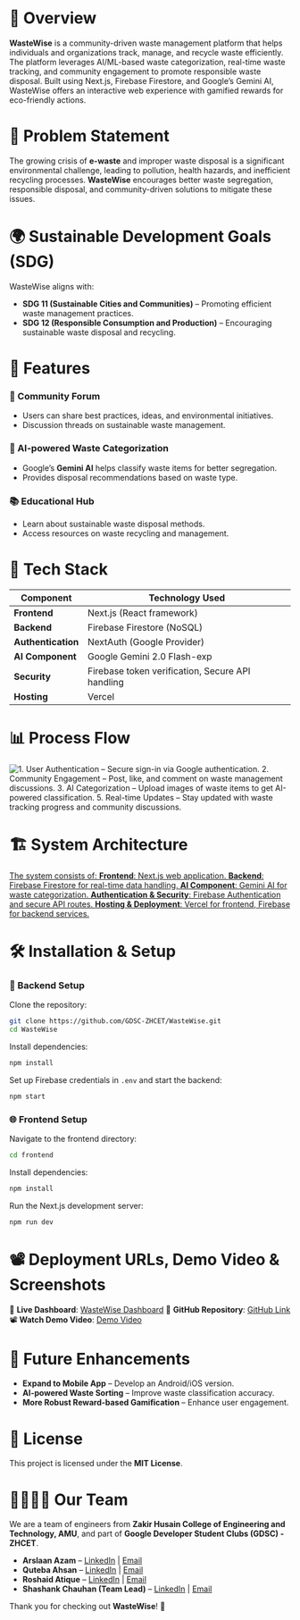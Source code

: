 # 📌 Overview
**WasteWise** is a community-driven waste management platform that helps individuals and organizations track, manage, and recycle waste efficiently. The platform leverages AI/ML-based waste categorization, real-time waste tracking, and community engagement to promote responsible waste disposal. Built using Next.js, Firebase Firestore, and Google’s Gemini AI, WasteWise offers an interactive web experience with gamified rewards for eco-friendly actions.

# 🎯 Problem Statement
The growing crisis of **e-waste** and improper waste disposal is a significant environmental challenge, leading to pollution, health hazards, and inefficient recycling processes. **WasteWise** encourages better waste segregation, responsible disposal, and community-driven solutions to mitigate these issues.

# 🌍 Sustainable Development Goals (SDG)
WasteWise aligns with:
- **SDG 11 (Sustainable Cities and Communities)** – Promoting efficient waste management practices.
- **SDG 12 (Responsible Consumption and Production)** – Encouraging sustainable waste disposal and recycling.

# 🚀 Features
### 🏡 Community Forum
- Users can share best practices, ideas, and environmental initiatives.
- Discussion threads on sustainable waste management.

### 🤖 AI-powered Waste Categorization
- Google’s **Gemini AI** helps classify waste items for better segregation.
- Provides disposal recommendations based on waste type.

### 📚 Educational Hub
- Learn about sustainable waste disposal methods.
- Access resources on waste recycling and management.

# 🔧 Tech Stack
| Component       | Technology Used             |
|----------------|----------------------------|
| **Frontend**   | Next.js (React framework)  |
| **Backend**    | Firebase Firestore (NoSQL) |
| **Authentication** | NextAuth (Google Provider) |
| **AI Component** | Google Gemini 2.0 Flash-exp |
| **Security**   | Firebase token verification, Secure API handling |
| **Hosting**    | Vercel                      |

# 📊 Process Flow
![1. **User Authentication** – Secure sign-in via Google authentication.
2. **Community Engagement** – Post, like, and comment on waste management discussions.
3. **AI Categorization** – Upload images of waste items to get AI-powered classification.
5. **Real-time Updates** – Stay updated with waste tracking progress and community discussions.](https://github.com/user-attachments/assets/f28e8ff8-466a-4d56-a20b-40c797e6591f)

# 🏗️ System Architecture
[The system consists of:
**Frontend**: Next.js web application.
**Backend**: Firebase Firestore for real-time data handling.
**AI Component**: Gemini AI for waste categorization.
**Authentication & Security**: Firebase Authentication and secure API routes.
**Hosting & Deployment**: Vercel for frontend, Firebase for backend services.](https://github.com/user-attachments/assets/3ea6c5f0-c53c-414f-a89f-560344789788)


# 🛠️ Installation & Setup
### 🚀 Backend Setup
Clone the repository:
```bash
git clone https://github.com/GDSC-ZHCET/WasteWise.git
cd WasteWise
```
Install dependencies:
```bash
npm install
```
Set up Firebase credentials in `.env` and start the backend:
```bash
npm start
```

### 🌐 Frontend Setup
Navigate to the frontend directory:
```bash
cd frontend
```
Install dependencies:
```bash
npm install
```
Run the Next.js development server:
```bash
npm run dev
```

# 📽️ Deployment URLs, Demo Video & Screenshots
🔗 **Live Dashboard**: [WasteWise Dashboard](https://wastewise-beige.vercel.app/)
🔗 **GitHub Repository**: [GitHub Link](https://github.com/GDSC-ZHCET/WasteWise.git)
📽 **Watch Demo Video**: [Demo Video](#) 

# 📌 Future Enhancements
- **Expand to Mobile App** – Develop an Android/iOS version.
- **AI-powered Waste Sorting** – Improve waste classification accuracy.
- **More Robust Reward-based Gamification** – Enhance user engagement.

# 📜 License
This project is licensed under the **MIT License**.

# 👨‍💻👩‍💻 Our Team
We are a team of engineers from **Zakir Husain College of Engineering and Technology, AMU**, and part of **Google Developer Student Clubs (GDSC) - ZHCET**.

- **Arslaan Azam** – [LinkedIn](https://www.linkedin.com/in/mohdarslaanazam/) | [Email](mohdarslaanazam@gmail.com)
- **Quteba Ahsan** – [LinkedIn](https://www.linkedin.com/in/quteba-ahsan-6529992a1) | [Email](qutebaahsan@gmail.com)
- **Roshaid Atique** – [LinkedIn](https://www.linkedin.com/in/roshaid-atique-020052287) | [Email](roshaid2004@gmail.com)
- **Shashank Chauhan (Team Lead)** – [LinkedIn](www.linkedin.com/in/shashank-chauhan-b492a1311) | [Email](shashankchauhan2518@gmail.com)

Thank you for checking out **WasteWise**! 🚀


